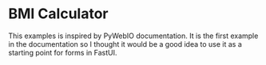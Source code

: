 # BMI Calculator

This examples is inspired by PyWebIO documentation. It is the first example in the documentation so I thought it would be a good idea to use it as a starting point for forms in FastUI.
